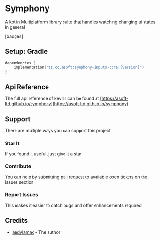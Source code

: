 # Symphony

A kotlin Multiplatform library suite that handles watching changing ui states in general

[badges]

## Setup: Gradle

```kotlin
dependencies {
    implementation("tz.co.asoft:symphony-inputs-core:[version]")
}
```

## Api Reference
The full api reference of kevlar can be found at [https://asoft-ltd.github.io/symphony](https://asoft-ltd.github.io/symphony)

## Support

There are multiple ways you can support this project

### Star It

If you found it useful, just give it a star

### Contribute

You can help by submitting pull request to available open tickets on the issues section

### Report Issues

This makes it easier to catch bugs and offer enhancements required

## Credits

- [andylamax](https://github.com/andylamax) - The author
